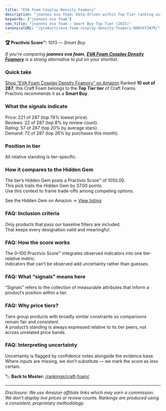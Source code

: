```yaml
---
title: "EVA Foam Cosplay Density Foamory"
description: "joannes eva foam: Data-driven within Top Tier ranking using the Practivio Score™. Positioned by quality, value, demand, findability, momentum."
keywords: ["joannes eva foam"]
seo_title: "joannes eva foam — Smart Buy Top Tier (2025)"
canonicalURL: "/products/eva-foam-cosplay-density-foamory-B08YXYJW7R/"
---
```


**🏆 Practivio Score™:** 1013 — _Smart Buy_


*If you're comparing **joannes eva foam**, **[EVA Foam Cosplay Density Foamory](https://www.amazon.com/dp/B08YXYJW7R?tag=practivio-20)** is a strong alternative to put on your shortlist.*
### Quick take
[Shop “EVA Foam Cosplay Density Foamory” on Amazon](https://www.amazon.com/dp/B08YXYJW7R?tag=practivio-20)
Ranked **10 out of 287**, this Craft Foam belongs to the **Top Tier tier** of Craft Foams.  
Practivio recommends it as a **Smart Buy**.

### What the signals indicate
Price: 221 of 287 (top 78% lowest price).  
Reviews: 22 of 287 (top 8% by review count).  
Rating: 57 of 287 (top 20% by average stars).  
Demand: 72 of 287 (top 26% by purchases this month).

### Position in tier
All relative standing is tier-specific.

### How it compares to the Hidden Gem
The tier’s Hidden Gem posts a Practivio Score™ of 1050.00.  
This pick trails the Hidden Gem by 37.00 points.  
Use this context to frame trade-offs among competing options.  

See the Hidden Gem on Amazon → [View listing](https://www.amazon.com/dp/B07S6ZY5J9?tag=practivio-20)

### FAQ: Inclusion criteria
Only products that pass our baseline filters are included.  
That keeps every designation valid and meaningful.

### FAQ: How the score works
The 0–100 Practivio Score™ integrates observed indicators into one tier-relative metric.  
Indicators that can’t be observed add uncertainty rather than guesses.

### FAQ: What “signals” means here
“Signals” refers to the collection of measurable attributes that inform a product’s position within a tier.

### FAQ: Why price tiers?
Tiers group products with broadly similar constraints so comparisons remain fair and consistent.  
A product’s standing is always expressed relative to its tier peers, not across unrelated price bands.

### FAQ: Interpreting uncertainty
Uncertainty is flagged by confidence notes alongside the evidence base.  
Where inputs are missing, we don’t substitute — we mark the score as less certain.


🏷️ **Back to Master:** [/rankings/craft-foam/](/rankings/craft-foam/)

---
_Disclosure: We use Amazon affiliate links which may earn a commission. We don’t display live prices or review counts. Rankings are produced using a consistent, proprietary methodology._
